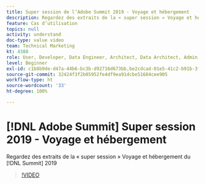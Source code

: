 ```yaml
---
title: Super session de lʼAdobe Summit 2019 - Voyage et hébergement
description: Regardez des extraits de la « super session » Voyage et hébergement du Summit 2019
feature: Cas d’utilisation
topics: null
activity: understand
doc-type: value video
team: Technical Marketing
kt: 4388
role: User, Developer, Data Engineer, Architect, Data Architect, Admin, Leader
level: Beginner
exl-id: c1b8b9de-d47a-44b6-bc3b-d92716d673bb,be2cdcad-01e5-41c2-b91b-3feec9d17d50,be2cdcad-01e5-41c2-b91b-3feec9d17d50,c1b8b9de-d47a-44b6-bc3b-d92716d673bb
source-git-commit: 32424f3f2b05952fe4df9ea91dcbe51684cee905
workflow-type: ht
source-wordcount: '33'
ht-degree: 100%

---
```


# [!DNL Adobe Summit] Super session 2019 - Voyage et hébergement

Regardez des extraits de la « super session » Voyage et hébergement du [!DNL Summit] 2019

>[!VIDEO](https://video.tv.adobe.com/v/31442/?quality=12)

